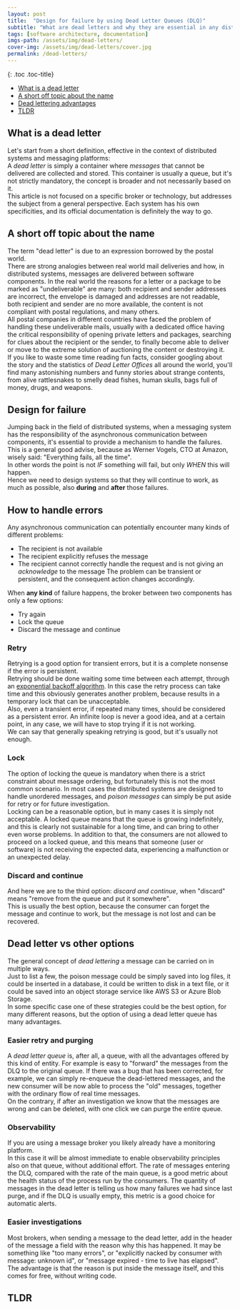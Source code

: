 ```yaml
---
layout: post
title:  "Design for failure by using Dead Letter Queues (DLQ)"
subtitle: "What are dead letters and why they are essential in any distributed system"
tags: [software architecture, documentation]
imgs-path: /assets/img/dead-letters/
cover-img: /assets/img/dead-letters/cover.jpg
permalink: /dead-letters/
---
```


{: .toc .toc-title}
- [What is a dead letter](#what-is-a-dead-letter)
- [A short off topic about the name](#a-short-off-topic-about-the-name)
- [Dead lettering advantages](#dead-lettering-advantages)
- [TLDR](#tldr)


## What is a dead letter
Let's start from a short definition, effective in the context of distributed systems and messaging platforms:  
A *dead letter* is simply a container where *messages* that cannot be delivered are collected and stored.
This container is usually a queue, but it's not strictly mandatory, the concept is broader and not necessarily based on it.  
This article is not focused on a specific broker or technology, but addresses the subject from a general perspective. Each system has his own specificities, and its official documentation is definitely the way to go. 

## A short off topic about the name
The term "dead letter" is due to an expression borrowed by the postal world.  
There are strong analogies between real world mail deliveries and how, in distributed systems, messages are delivered between software components.
In the real world the reasons for a letter or a package to be marked as "undeliverable" are many: both recipient and sender addresses are incorrect, the envelope is damaged and addresses are not readable, both recipient and sender are no more available, the content is not compliant with postal regulations, and many others.  
All postal companies in different countries have faced the problem of handling these undeliverable mails, usually with a dedicated office having the critical responsibility of opening private letters and packages, searching for clues about the recipient or the sender, to finally become able to deliver or move to the extreme solution of auctioning the content or destroying it.  
If you like to waste some time reading fun facts, consider googling about the story and the statistics of *Dead Letter Offices* all around the world, you'll find many astonishing numbers and funny stories about strange contents, from alive rattlesnakes to smelly dead fishes, human skulls, bags full of money, drugs, and weapons.

## Design for failure
Jumping back in the field of distributed systems, when a messaging system has the responsibility of the asynchronous communication between components, it's essential to provide a mechanism to handle the failures.  
This is a general good advise, because as Werner Vogels, CTO at Amazon, wisely said: "Everything fails, all the time".  
In other words the point is not *IF* something will fail, but only *WHEN* this will happen.  
Hence we need to design systems so that they will continue to work, as much as possible, also **during** and **after** those failures.  

## How to handle errors
Any asynchronous communication can potentially encounter many kinds of different problems:
- The recipient is not available
- The recipient explicitly refuses the message
- The recipient cannot correctly handle the request and is not giving an _acknowledge_ to the message
The problem can be transient or persistent, and the consequent action changes accordingly.  

When **any kind** of failure happens, the broker between two components has only a few options:
- Try again
- Lock the queue
- Discard the message and continue

### Retry
Retrying is a good option for transient errors, but it is a complete nonsense if the error is persistent.  
Retrying should be done waiting some time between each attempt, through an [exponential backoff algorithm](https://en.wikipedia.org/wiki/Exponential_backoff). In this case the retry process can take time and this obviously generates another problem, because results in a temporary lock that can be unacceptable.  
Also, even a transient error, if repeated many times, should be considered as a persistent error. An infinite loop is never a good idea, and at a certain point, in any case, we will have to stop trying if it is not working.  
We can say that generally speaking retrying is good, but it's usually not enough.

### Lock
The option of locking the queue is mandatory when there is a strict constraint about message ordering, but fortunately this is not the most common scenario. In most cases the distributed systems are designed to handle unordered messages, and _poison messages_ can simply be put aside for retry or for future investigation.  
Locking can be a reasonable option, but in many cases it is simply not acceptable. A locked queue means that the queue is growing indefinitely, and this is clearly not sustainable for a long time, and can bring to other even worse problems. In addition to that, the consumers are not allowed to proceed on a locked queue, and this means that someone (user or software) is not receiving the expected data, experiencing a malfunction or an unexpected delay.

### Discard and continue
And here we are to the third option: *discard and continue*, when "discard" means "remove from the queue and put it somewhere".  
This is usually the best option, because the consumer can forget the message and continue to work, but the message is not lost and can be recovered.  

## Dead letter vs other options
The general concept of _dead lettering_ a message can be carried on in multiple ways.  
Just to list a few, the poison message could be simply saved into log files, it could be inserted in a database, it could be written to disk in a text file, or it could be saved into an object storage service like AWS S3 or Azure Blob Storage.  
In some specific case one of these strategies could be the best option, for many different reasons, but the option of using a dead letter queue has many advantages.

### Easier retry and purging
A _dead letter queue_ is, after all, a queue, with all the advantages offered by this kind of entity. For example is easy to "forward" the messages from the DLQ to the original queue. If there was a bug that has been corrected, for example, we can simply re-enqueue the dead-lettered messages, and the new consumer will be now able to process the "old" messages, together with the ordinary flow of real time messages.  
On the contrary, if after an investigation we know that the messages are wrong and can be deleted, with one click we can purge the entire queue.

### Observability
If you are using a message broker you likely already have a monitoring platform.  
In this case it will be almost immediate to enable observability principles also on that queue, without additional effort. The rate of messages entering the DLQ, compared with the rate of the main queue, is a good metric about the health status of the process run by the consumers. The quantity of messages in the dead letter is telling us how many failures we had since last purge, and if fhe DLQ is usually empty, this metric is a good choice for automatic alerts.

### Easier investigations 
Most brokers, when sending a message to the dead letter, add in the header of the message a field with the reason why this has happened. It may be something like "too many errors", or "explicitly nacked by consumer with message: unknown id", or "message expired - time to live has elapsed".  
The advantage is that the reason is put inside the message itself, and this comes for free, without writing code.


## TLDR
